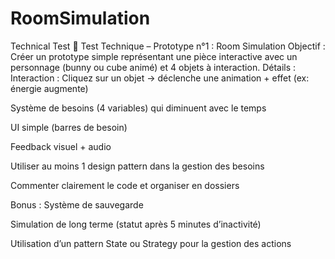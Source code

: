 # RoomSimulation
Technical Test
🔧 Test Technique – Prototype n°1 : Room Simulation
Objectif :
Créer un prototype simple représentant une pièce interactive avec un personnage (bunny ou cube animé) et 4 objets à interaction.
Détails :
Interaction : Cliquez sur un objet → déclenche une animation + effet (ex: énergie augmente)


Système de besoins (4 variables) qui diminuent avec le temps


UI simple (barres de besoin)


Feedback visuel + audio


Utiliser au moins 1 design pattern dans la gestion des besoins


Commenter clairement le code et organiser en dossiers


Bonus :
Système de sauvegarde


Simulation de long terme (statut après 5 minutes d’inactivité)


Utilisation d’un pattern State ou Strategy pour la gestion des actions